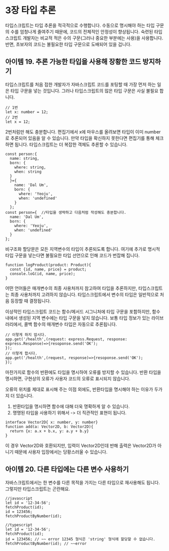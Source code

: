# 3장 타입 추론

타입스크립트는 타입 추론을 적극적으로 수행합니다. 수동으로 명시해야 하는 타입 구문의 수를 엄청나게 줄여주기 때문에, 코드의 전체적인 안정성이 향상됩니다.
숙련된 타입스크립트 개발자는 비교적 적은 수의 구문(그러나 중요한 부분에는 사용)을 사용합니다. 반면, 초보자의 코드는 불필요한 타입 구문으로 도배되어 있을 겁니다.

## 아이템 19. 추론 가능한 타입을 사용해 장황한 코드 방지하기

타입스크립트를 처음 접한 개발자가 자바스크립트 코드를 포팅할 때 가장 먼저 하는 일은 타입 구문을 넣는 것입니다. 그러나 타입스크립트의 많은 타입 구문은 사실 불필요 합니다.

```
// 1번
let x: number = 12;
// 2번
let x = 12;
```

2번처럼만 해도 충분합니다. 편집기에서 x에 마우스를 올려보면 타입이 이미 number로 추론되어 있음을 알 수 있습니다.
만약 타입을 확신하지 못한다면 편집기를 통해 체크하면 됩니다. 타입스크립트는 더 복잡한 객체도 추론할 수 있습니다.

```
const person:{
  name: string,
  born: {
    where: string,
    when: string
  }
  }={
    name: 'Dal Um',
    born: {
      where: 'Yeoju',
      when: 'undefined'
    }
  };
const person={  //타입을 생략하고 다음처럼 작성해도 충분합니다.
  name: 'Dal Um',
  born: {
    where: 'Yeoju',
    when: 'undefined'
  }
};
```

비구조화 할당문은 모든 지역변수의 타입이 추론되도록 합니다. 여기에 추가로 명시적 타입 구문을 넣는다면 불필요한 타입 선언으로 인해 코드가 번잡해 집니다.

```
function logProduct(product: Product){
  const {id, name, price} = product;
  console.loG(id, name, price);
}
```

어떤 언어들은 매개변수의 최종 사용처까지 참고하여 타입을 추론하지만, 타입스크립트는 최종 사용처까지 고려하지 않습니다. 타입스크립트에서 변수의 타입은 일반적으로 처음 등장할 때 결정됩니다.

이상적인 타입스크립트 코드는 함수/메서드 시그니처에 타입 구문을 포함하지만, 함수 내에서 생성된 지역 변수에는 타입 구문을 넣지 않습니다. 보통 타입 정보가 있는 라이브러리에서, 콜백 함수의 매개변수 타입은 자동으로 추론됩니다.

```
// 이렇게 하지 맙시다.
app.get('/health',(request: express.Request, response: express.Response)=>{resoponse.send('OK');
});
// 이렇게 합시다.
app.get('/health',(request, response)=>{resoponse.send('OK');
});
```

마찬가지로 함수의 반환에도 타입을 명시하여 오류를 방지할 수 있습니다. 반환 타입을 명시하면, 구현상의 오류가 사용자 코드의 오류로 표시되지 않습니다.

오류의 위치를 제대로 표시해 주는 이점 외에도, 반환타입을 명시해야 하는 이유가 두가지 더 있습니다.

1. 반환타입을 명시하면 함수에 대해 더욱 명확하게 알 수 있습니다.
2. 명명된 타입을 사용하기 위해서 -> 더 직관적인 표현이 됩니다.

```
interface Vector2D{ x: number, y: number}
function add(a: Vector2D, b: Vector2D){
  return {x: a.x + b.x, y: a.y + b.y}
}
```

이 경우 Vector2D와 호환되지만, 입력이 Vector2D인데 반해 출력은 Vector2D가 아니기 때문에 사용자 입장에서는 당황스러울 수 있습니다.

## 아이템 20. 다른 타입에는 다른 변수 사용하기

자바스크립트에서는 한 변수를 다른 목적을 가지는 다른 타입으로 재사용해도 됩니다. 그렇지만 타입스크립트는 곤란해요.

```
//javascript
let id = '12-34-56';
fetchProduct(id);
id = 123456;
fetchProductByNumber(id);

//typescript
let id = '12-34-56';
fetchProduct(id);
id = 123456; // ~~ error 12345 형식은 'string' 형식에 할당할 수 없습니다.
fetchProductByNumber(id); // ~~error

```
